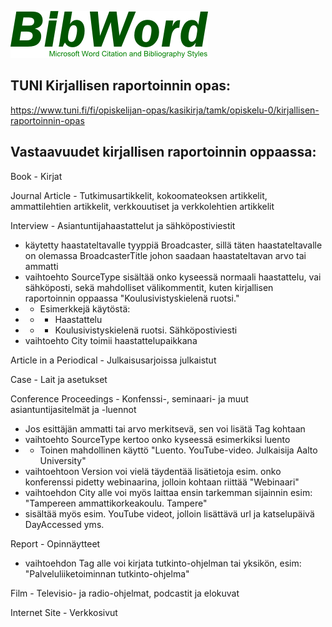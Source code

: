 ![Microsoft Word Citation and Bibliography Styles](https://github.com/jenrant/tuni_lahdeluettelo/blob/master/BibWord.png "BibWord")

## TUNI Kirjallisen raportoinnin opas:
https://www.tuni.fi/fi/opiskelijan-opas/kasikirja/tamk/opiskelu-0/kirjallisen-raportoinnin-opas

## Vastaavuudet kirjallisen raportoinnin oppaassa:
Book - Kirjat

Journal Article - Tutkimusartikkelit, kokoomateoksen artikkelit, ammattilehtien artikkelit, verkkouutiset ja verkkolehtien artikkelit

Interview - Asiantuntijahaastattelut ja sähköpostiviestit
- käytetty haastateltavalle tyyppiä Broadcaster, sillä täten haastateltavalle on olemassa BroadcasterTitle johon saadaan haastateltavan arvo tai ammatti
- vaihtoehto SourceType sisältää onko kyseessä normaali haastattelu, vai sähköposti, sekä mahdolliset välikommentit, kuten kirjallisen raportoinnin oppaassa "Koulusivistyskielenä ruotsi."
- - Esimerkkejä käytöstä:
- - - Haastattelu
- - - Koulusivistyskielenä ruotsi. Sähköpostiviesti
- vaihtoehto City toimii haastattelupaikkana

Article in a Periodical - Julkaisusarjoissa julkaistut

Case - Lait ja asetukset

Conference Proceedings - Konfenssi-, seminaari- ja muut asiantuntijasitelmät ja -luennot
- Jos esittäjän ammatti tai arvo merkitsevä, sen voi lisätä Tag kohtaan
- vaihtoehto SourceType kertoo onko kyseessä esimerkiksi luento
- - Toinen mahdollinen käyttö "Luento. YouTube-video. Julkaisija Aalto University"
- vaihtoehtoon Version voi vielä täydentää lisätietoja esim. onko konferenssi pidetty webinaarina, jolloin kohtaan riittää "Webinaari"
- vaihtoehdon City alle voi myös laittaa ensin tarkemman sijainnin esim: "Tampereen ammattikorkeakoulu. Tampere"
- sisältää myös esim. YouTube videot, jolloin lisättävä url ja katselupäivä DayAccessed yms.

Report - Opinnäytteet
- vaihtoehdon Tag alle voi kirjata tutkinto-ohjelman tai yksikön, esim: "Palveluliiketoiminnan tutkinto-ohjelma"

Film - Televisio- ja radio-ohjelmat, podcastit ja elokuvat

Internet Site - Verkkosivut